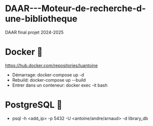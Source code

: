 # DAAR---Moteur-de-recherche-d-une-bibliotheque
DAAR final projet 2024-2025

# Docker 🐳

https://hub.docker.com/repositories/luantoine

- Démarrage: docker-compose up -d
- Rebuild: docker-compose up --build
- Entrer dans un conteneur: docker exec -it <conteneur> bash

# PostgreSQL 🐘

- psql -h <add_ip> -p 5432 -U <antoine/andre/arnaud> -d library_db
